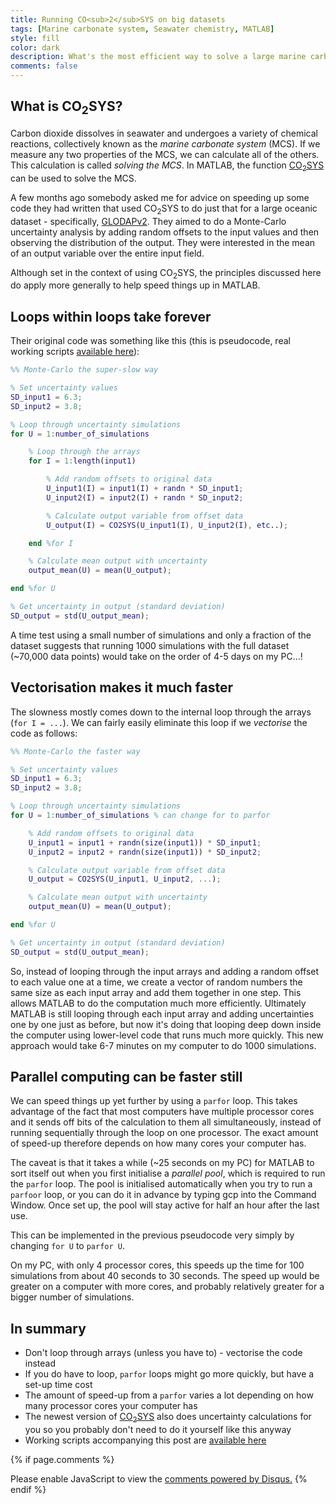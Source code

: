 ```yaml
---
title: Running CO<sub>2</sub>SYS on big datasets
tags: [Marine carbonate system, Seawater chemistry, MATLAB]
style: fill
color: dark
description: What's the most efficient way to solve a large marine carbonate system dataset using CO<sub>2</sub>SYS in MATLAB?
comments: false
---
```


## What is CO<sub>2</sub>SYS?

Carbon dioxide dissolves in seawater and undergoes a variety of chemical reactions, collectively known as the *marine carbonate system* (MCS). If we measure any two properties of the MCS, we can calculate all of the others. This calculation is called *solving the MCS*. In MATLAB, the function [CO<sub>2</sub>SYS](https://github.com/jamesorr/CO2SYS-MATLAB) can be used to solve the MCS.

A few months ago somebody asked me for advice on speeding up some code they had written that used CO<sub>2</sub>SYS to do just that for a large oceanic dataset - specifically, [GLODAPv2](https://www.earth-syst-sci-data.net/8/297/2016/). They aimed to do a Monte-Carlo uncertainty analysis by adding random offsets to the input values and then observing the distribution of the output. They were interested in the mean of an output variable over the entire input field.

Although set in the context of using CO<sub>2</sub>SYS, the principles discussed here do apply more generally to help speed things up in MATLAB.

## Loops within loops take forever

Their original code was something like this (this is pseudocode, real working scripts [available here](https://www.dropbox.com/s/0bvmhc3z076p1kw/big_co2sys.m)):

```matlab
%% Monte-Carlo the super-slow way

% Set uncertainty values
SD_input1 = 6.3;
SD_input2 = 3.8;

% Loop through uncertainty simulations
for U = 1:number_of_simulations

    % Loop through the arrays
    for I = 1:length(input1)

        % Add random offsets to original data
        U_input1(I) = input1(I) + randn * SD_input1;
        U_input2(I) = input2(I) + randn * SD_input2;

        % Calculate output variable from offset data
        U_output(I) = CO2SYS(U_input1(I), U_input2(I), etc..);

    end %for I

    % Calculate mean output with uncertainty
    output_mean(U) = mean(U_output);

end %for U

% Get uncertainty in output (standard deviation)
SD_output = std(U_output_mean);
```

A time test using a small number of simulations and only a fraction of the dataset suggests that running 1000 simulations with the full dataset (~70,000 data points) would take on the order of 4-5 days on my PC...!

## Vectorisation makes it much faster

The slowness mostly comes down to the internal loop through the arrays (`for I = ...`). We can fairly easily eliminate this loop if we *vectorise* the code as follows:

```matlab
%% Monte-Carlo the faster way

% Set uncertainty values
SD_input1 = 6.3;
SD_input2 = 3.8;

% Loop through uncertainty simulations
for U = 1:number_of_simulations % can change for to parfor

    % Add random offsets to original data
    U_input1 = input1 + randn(size(input1)) * SD_input1;
    U_input2 = input2 + randn(size(input1)) * SD_input2;

    % Calculate output variable from offset data
    U_output = CO2SYS(U_input1, U_input2, ...);

    % Calculate mean output with uncertainty
    output_mean(U) = mean(U_output);

end %for U

% Get uncertainty in output (standard deviation)
SD_output = std(U_output_mean);
```

So, instead of looping through the input arrays and adding a random offset to each value one at a time, we create a vector of random numbers the same size as each input array and add them together in one step. This allows MATLAB to do the computation much more efficiently. Ultimately MATLAB is still looping through each input array and adding uncertainties one by one just as before, but now it's doing that looping deep down inside the computer using lower-level code that runs much more quickly. This new approach would take 6-7 minutes on my computer to do 1000 simulations.

## Parallel computing can be faster still

We can speed things up yet further by using a `parfor` loop. This takes advantage of the fact that most computers have multiple processor cores and it sends off bits of the calculation to them all simultaneously, instead of running sequentially through the loop on one processor. The exact amount of speed-up therefore depends on how many cores your computer has.

The caveat is that it takes a while (~25 seconds on my PC) for MATLAB to sort itself out when you first initialise a *parallel pool*, which is required to run the `parfor` loop. The pool is initialised automatically when you try to run a `parfoor` loop, or you can do it in advance by typing gcp into the Command Window. Once set up, the pool will stay active for half an hour after the last use.

This can be implemented in the previous pseudocode very simply by changing `for U` to `parfor U`.

On my PC, with only 4 processor cores, this speeds up the time for 100 simulations from about 40 seconds to 30 seconds. The speed up would be greater on a computer with more cores, and probably relatively greater for a bigger number of simulations.

## In summary

  * Don't loop through arrays (unless you have to) - vectorise the code instead
  * If you do have to loop, `parfor` loops might go more quickly, but have a set-up time cost
  * The amount of speed-up from a `parfor` varies a lot depending on how many processor cores your computer has
  * The newest version of [CO<sub>2</sub>SYS](https://github.com/jamesorr/CO2SYS-MATLAB) also does uncertainty calculations for you so you probably don't need to do it yourself like this anyway
  * Working scripts accompanying this post are [available here](https://www.dropbox.com/s/0bvmhc3z076p1kw/big_co2sys.m)

{% if page.comments %}
<div id="disqus_thread"></div>
<script>
var disqus_config = function () {
this.page.url = 'https://mvdh.xyz/blog/running-co2sys-on-big-datasets';  // Replace PAGE_URL with your page's canonical URL variable
// this.page.identifier = PAGE_IDENTIFIER; // Replace PAGE_IDENTIFIER with your page's unique identifier variable
};
(function() { // DON'T EDIT BELOW THIS LINE
var d = document, s = d.createElement('script');
s.src = 'https://mvdh7.disqus.com/embed.js';
s.setAttribute('data-timestamp', +new Date());
(d.head || d.body).appendChild(s);
})();
</script>
<noscript>Please enable JavaScript to view the <a href="https://disqus.com/?ref_noscript">comments powered by Disqus.</a></noscript>
{% endif %}
